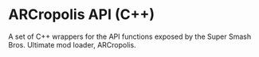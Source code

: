 # ARCropolis API (C++)
A set of C++ wrappers for the API functions exposed by the Super Smash Bros. Ultimate mod loader, ARCropolis.
